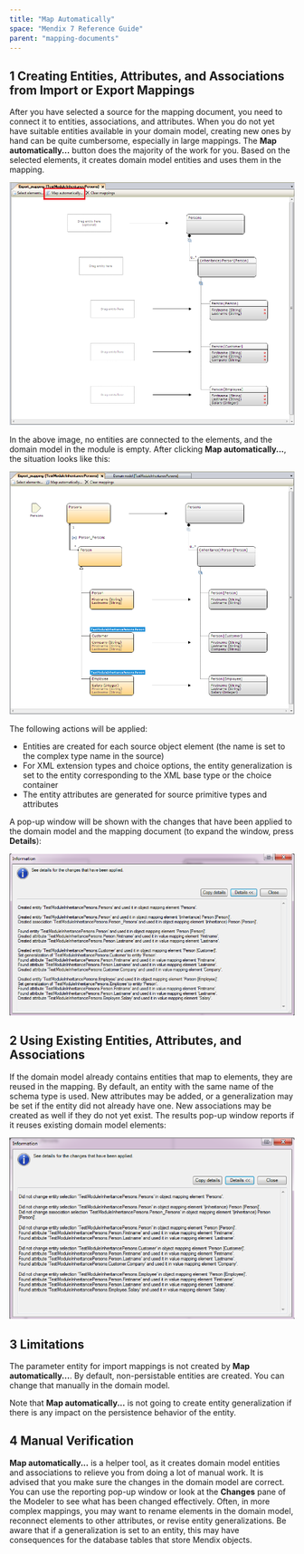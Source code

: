 ```yaml
---
title: "Map Automatically"
space: "Mendix 7 Reference Guide"
parent: "mapping-documents"
---
```


## 1 Creating Entities, Attributes, and Associations from Import or Export Mappings

After you have selected a source for the mapping document, you need to connect it to entities, associations, and attributes. When you do not yet have suitable entities available in your domain model, creating new ones by hand can be quite cumbersome, especially in large mappings. The **Map automatically...** button does the majority of the work for you. Based on the selected elements, it creates domain model entities and uses them in the mapping.

![](attachments/16713730/18579457.png)

In the above image, no entities are connected to the elements, and the domain model in the module is empty. After clicking **Map automatically...**, the situation looks like this:

![](attachments/16713730/18579459.png)

The following actions will be applied:

* Entities are created for each source object element (the name is set to the complex type name in the source)
* For XML extension types and choice options, the entity generalization is set to the entity corresponding to the XML base type or the choice container
* The entity attributes are generated for source primitive types and attributes

A pop-up window will be shown with the changes that have been applied to the domain model and the mapping document (to expand the window, press **Details**):

![](attachments/16713730/18579458.png)

## 2 Using Existing Entities, Attributes, and Associations

If the domain model already contains entities that map to elements, they are reused in the mapping. By default, an entity with the same name of the schema type is used. New attributes may be added, or a generalization may be set if the entity did not already have one. New associations may be created as well if they do not yet exist. The results pop-up window reports if it reuses existing domain model elements:

![](attachments/16713730/18579460.png)

## 3 Limitations

The parameter entity for import mappings is not created by **Map automatically...**. By default, non-persistable entities are created. You can change that manually in the domain model.

Note that **Map automatically...** is not going to create entity generalization if there is any impact on the persistence behavior of the entity.

## 4 Manual Verification

**Map automatically...** is a helper tool, as it creates domain model entities and associations to relieve you from doing a lot of manual work. It is advised that you make sure the changes in the domain model are correct. You can use the reporting pop-up window or look at the **Changes** pane of the Modeler to see what has been changed effectively. Often, in more complex mappings, you may want to rename elements in the domain model, reconnect elements to other attributes, or revise entity generalizations. Be aware that if a generalization is set to an entity, this may have consequences for the database tables that store Mendix objects.
